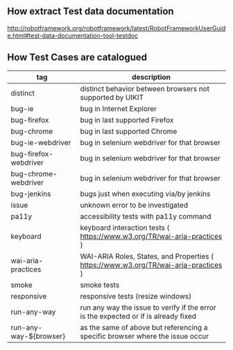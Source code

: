 ## How extract Test data documentation 

http://robotframework.org/robotframework/latest/RobotFrameworkUserGuide.html#test-data-documentation-tool-testdoc

## How Test Cases are catalogued 

| tag                    | description                                                                         |
| ---------------------- | ----------------------------------------------------------------------------------- |
| distinct               | distinct behavior between browsers not supported by UIKIT                           |
| bug-ie                 | bug in Internet Explorer                                                            |
| bug-firefox            | bug in last supported Firefox                                                       |
| bug-chrome             | bug in last supported Chrome                                                        |
| bug-ie-webdriver       | bug in selenium webdriver for that browser                                          |
| bug-firefox-webdriver  | bug in selenium webdriver for that browser                                          |
| bug-chrome-webdriver   | bug in selenium webdriver for that browser                                          |
| bug-jenkins            | bugs just when executing via/by jenkins                                             |
| issue                  | unknown error to be investigated                                                    |
| pa11y                  | accessibility tests with pa11y command                                              |
| keyboard               | keyboard interaction tests ( https://www.w3.org/TR/wai-aria-practices )             |
| wai-aria-practices     | WAI-ARIA Roles, States, and Properties ( https://www.w3.org/TR/wai-aria-practices ) |
| smoke                  | smoke tests                                                                         |
| responsive             | responsive tests (resize windows)                                                   |
| run-any-way            | run any way the issue to verify if the error is the expected or if is already fixed |
| run-any-way-${browser} | as the same of above but referencing a specific browser where the issue occur       |

